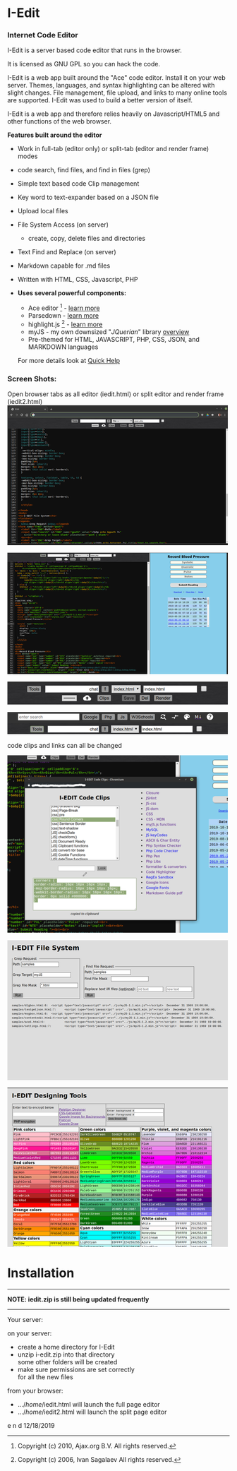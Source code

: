 # I-Edit 

### Internet Code Editor

I-Edit is a server based code editor that runs in the browser.

It is licensed as GNU GPL so you can hack the code. 

I-Edit is a web app built around the "Ace" code editor. 
Install it on your web server. 
Themes, languages, and syntax highlighting can be altered with slight changes.
File management, file upload, and links to many online tools are supported.
I-Edit was used to build a better version of itself.

I-Edit is a web app and therefore relies heavily on Javascript/HTML5 and other functions of the web browser. 
  
**Features built around the editor**
  
* Work in full-tab (editor only) or split-tab (editor and render frame) modes
* code search, find files, and find in files (grep)
* Simple text based code Clip management
* Key word to text-expander based on a JSON file
* Upload local files
* File System Access (on server)
  * create, copy, delete files and directories
* Text Find and Replace (on server)
* Markdown capable for .md files

* Written with HTML, CSS, Javascript, PHP
* **Uses several powerful components:**
  * Ace editor [^1] - [learn more](https://ace.c9.io/ "Ace Editor Website")
  [^1]: Copyright (c) 2010, Ajax.org B.V. All rights reserved.
  * Parsedown - [learn more](https://github.com/erusev/parsedown/blob/master/README.md "Github")
  * highlight.js [^2] - [learn more](https://github.com/highlightjs/highlight.js "Github")
  [^2]: Copyright (c) 2006, Ivan Sagalaev All rights reserved.
  * myJS - my own downsized "_JQuerian_" library [overview](https://github.com/MLeidel/myJS "mldev.io")
  * Pre-themed for HTML, JAVASCRIPT, PHP, CSS, JSON, and MARKDOWN languages

  For more details look at [Quick Help](https://github.com/MLeidel/I-Edit/blob/master/ieditHelp.md)

### Screen Shots:

Open browser tabs as all editor (iedit.html) or split editor and render frame (iedit2.html)
![I-Edit](images/tabNOframe.png "All Editor")

![I-Edit](images/tabwframe.png "Split Editor/Frame")

![I-Edit](images/toolbar1.png "main navigation")

![I-Edit](images/toolbar2.png "tool navigation")

code clips and links can all be changed

![I-Edit](images/ClipsWindow.png "Clips")

![I-Edit](images/gfilesys.png "Grep & Find")

![I-Edit](images/designPage.png "Design Page")

# Installation

---

**NOTE: iedit.zip is still being updated frequently**

---

Your server:
  
on your server:
  * create a home directory for I-Edit
  * unzip i-edit.zip into that directory  
    some other folders will be created
  * make sure permissions are set correctly  
    for all the new files
    
from your browser:
  * .../*home*/iedit.html
    will launch the full page editor
  * .../*home*/iedit2.html
    will launch the split page editor
    
e n d  12/18/2019

